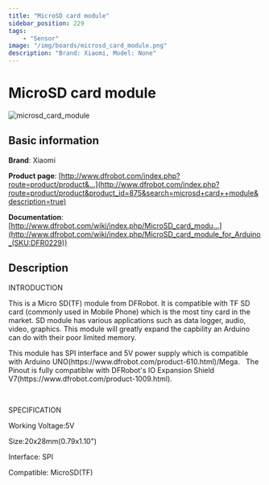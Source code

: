 ```yaml
---
title: "MicroSD card module"
sidebar_position: 229
tags:
    - "Sensor"
image: "/img/boards/microsd_card_module.png"
description: "Brand: Xiaomi, Model: None"
---
```

# MicroSD card module

![microsd_card_module](/img/boards/microsd_card_module.png)

## Basic information

**Brand**: Xiaomi

**Product page**: [http://www.dfrobot.com/index.php?route=product/product&...](http://www.dfrobot.com/index.php?route=product/product&product_id=875&search=microsd+card++module&description=true)

**Documentation**: [http://www.dfrobot.com/wiki/index.php/MicroSD_card_modu...](http://www.dfrobot.com/wiki/index.php/MicroSD_card_module_for_Arduino_(SKU:DFR0229))

## Description

INTRODUCTION

This is a Micro SD\(TF\) module from DFRobot\. It is compatible with TF SD card \(commonly used in Mobile Phone\) which is the most tiny card in the market\. SD module has various applications such as data logger, audio, video, graphics\. This module will greatly expand the capbility an Arduino can do with their poor limited memory\.

This module has SPI interface and 5V power supply which is compatible with Arduino UNO\(https://www\.dfrobot\.com/product\-610\.html\)/Mega\.   The Pinout is fully compatiblw with DFRobot's IO Expansion Shield V7\(https://www\.dfrobot\.com/product\-1009\.html\)\.

 

SPECIFICATION

Working Voltage:5V

Size:20x28mm\(0\.79x1\.10"\)

Interface: SPI

Compatible: MicroSD\(TF\)

